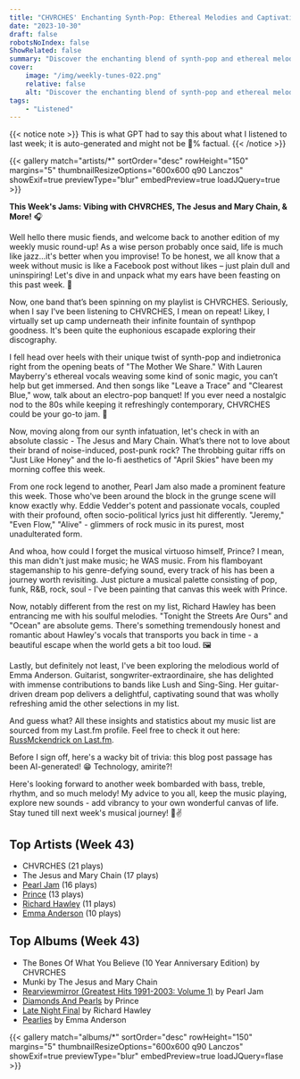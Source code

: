 ```yaml
---
title: "CHVRCHES' Enchanting Synth-Pop: Ethereal Melodies and Captivating Harmonies"
date: "2023-10-30"
draft: false
robotsNoIndex: false
ShowRelated: false
summary: "Discover the enchanting blend of synth-pop and ethereal melodies in CHVRCHES' music. Their captivating harmonies will leave you captivated!"
cover:
    image: "/img/weekly-tunes-022.png"
    relative: false
    alt: "Discover the enchanting blend of synth-pop and ethereal melodies in CHVRCHES' music. Their captivating harmonies will leave you captivated!"
tags:
    - "Listened"
---
```


{{< notice note >}}
This is what GPT had to say this about what I listened to last week; it is auto-generated and might not be 💯% factual.
{{< /notice >}}

{{< gallery match="artists/*" sortOrder="desc" rowHeight="150" margins="5" thumbnailResizeOptions="600x600 q90 Lanczos" showExif=true previewType="blur" embedPreview=true loadJQuery=true >}}

**This Week's Jams: Vibing with CHVRCHES, The Jesus and Mary Chain, & More!** 🎧

Well hello there music fiends, and welcome back to another edition of my weekly music round-up! As a wise person probably once said, life is much like jazz...it's better when you improvise! To be honest, we all know that a week without music is like a Facebook post without likes – just plain dull and uninspiring! Let's dive in and unpack what my ears have been feasting on this past week. 🥁

Now, one band that’s been spinning on my playlist is CHVRCHES. Seriously, when I say I've been listening to CHVRCHES, I mean on repeat! Likey, I virtually set up camp underneath their infinite fountain of synthpop goodness. It's been quite the euphonious escapade exploring their discography.

I fell head over heels with their unique twist of synth-pop and indietronica right from the opening beats of "The Mother We Share." With Lauren Mayberry's ethereal vocals weaving some kind of sonic magic, you can’t help but get immersed. And then songs like "Leave a Trace" and "Clearest Blue," wow, talk about an electro-pop banquet! If you ever need a nostalgic nod to the 80s while keeping it refreshingly contemporary, CHVRCHES could be your go-to jam. 🎵

Now, moving along from our synth infatuation, let's check in with an absolute classic - The Jesus and Mary Chain. What’s there not to love about their brand of noise-induced, post-punk rock? The throbbing guitar riffs on "Just Like Honey" and the lo-fi aesthetics of "April Skies" have been my morning coffee this week.

From one rock legend to another, Pearl Jam also made a prominent feature this week. Those who've been around the block in the grunge scene will know exactly why. Eddie Vedder's potent and passionate vocals, coupled with their profound, often socio-political lyrics just hit differently. "Jeremy," "Even Flow," "Alive" - glimmers of rock music in its purest, most unadulterated form.

And whoa, how could I forget the musical virtuoso himself, Prince? I mean, this man didn't just make music; he WAS music. From his flamboyant stagemanship to his genre-defying sound, every track of his has been a journey worth revisiting. Just picture a musical palette consisting of pop, funk, R&B, rock, soul - I've been painting that canvas this week with Prince.

Now, notably different from the rest on my list, Richard Hawley has been entrancing me with his soulful melodies. "Tonight the Streets Are Ours" and "Ocean" are absolute gems. There's something tremendously honest and romantic about Hawley's vocals that transports you back in time - a beautiful escape when the world gets a bit too loud. 🖼️

Lastly, but definitely not least, I've been exploring the melodious world of Emma Anderson. Guitarist, songwriter-extraordinaire, she has delighted with immense contributions to bands like Lush and Sing-Sing. Her guitar-driven dream pop delivers a delightful, captivating sound that was wholly refreshing amid the other selections in my list.

And guess what? All these insights and statistics about my music list are sourced from my Last.fm profile. Feel free to check it out here: [RussMckendrick on Last.fm](https://www.last.fm/user/RussMckendrick). 

Before I sign off, here's a wacky bit of trivia: this blog post passage has been AI-generated! 😁 Technology, amirite?!

Here's looking forward to another week bombarded with bass, treble, rhythm, and so much melody! My advice to you all, keep the music playing, explore new sounds - add vibrancy to your own wonderful canvas of life. Stay tuned till next week's musical journey! 🎸✌️

## Top Artists (Week 43)

- CHVRCHES (21 plays)
- The Jesus and Mary Chain (17 plays)
- [Pearl Jam](https://www.russ.fm/artist/pearl-jam/) (16 plays)
- [Prince](https://www.russ.fm/artist/prince/) (13 plays)
- [Richard Hawley](https://www.russ.fm/artist/richard-hawley/) (11 plays)
- [Emma Anderson](https://www.russ.fm/artist/emma-anderson/) (10 plays)


## Top Albums (Week 43)

- The Bones Of What You Believe (10 Year Anniversary Edition) by CHVRCHES
- Munki by The Jesus and Mary Chain
- [Rearviewmirror (Greatest Hits 1991-2003: Volume 1)](https://www.russ.fm/albums/rearviewmirror-greatest-hits-1991-2003-volume-1-22421005/) by Pearl Jam
- [Diamonds And Pearls](https://www.russ.fm/albums/diamonds-and-pearls-28719109/) by Prince
- [Late Night Final](https://www.russ.fm/albums/late-night-final-6196121/) by Richard Hawley
- [Pearlies](https://www.russ.fm/albums/pearlies-28653319/) by Emma Anderson


{{< gallery match="albums/*" sortOrder="desc" rowHeight="150" margins="5" thumbnailResizeOptions="600x600 q90 Lanczos" showExif=true previewType="blur" embedPreview=true loadJQuery=flase >}}